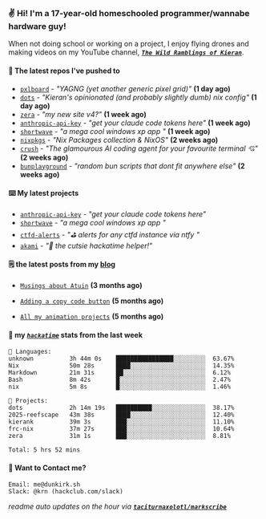 ### ✌️ Hi! I'm a 17-year-old homeschooled programmer/wannabe hardware guy!

When not doing school or working on a project, I enjoy flying drones and making videos on my YouTube channel, [**_`The Wild Ramblings of Kieran`_**](https://youtube.com/@kieran.rambles).

#### 👷 The latest repos I've pushed to

- [`pxlboard`](https://github.com/taciturnaxolotl/pxlboard) - _"YAGNG (yet another generic pixel grid)"_ **(1 day ago)**
- [`dots`](https://github.com/taciturnaxolotl/dots) - _"Kieran's opinionated (and probably slightly dumb) nix config"_ **(1 day ago)**
- [`zera`](https://github.com/taciturnaxolotl/zera) - _"my new site v4?"_ **(1 week ago)**
- [`anthropic-api-key`](https://github.com/taciturnaxolotl/anthropic-api-key) - _"get your claude code tokens here"_ **(1 week ago)**
- [`shortwave`](https://github.com/taciturnaxolotl/shortwave) - _"a mega cool windows xp app "_ **(1 week ago)**
- [`nixpkgs`](https://github.com/NixOS/nixpkgs) - _"Nix Packages collection & NixOS"_ **(2 weeks ago)**
- [`crush`](https://github.com/charmbracelet/crush) - _"The glamourous AI coding agent for your favourite terminal 💘"_ **(2 weeks ago)**
- [`bunplayground`](https://github.com/taciturnaxolotl/bunplayground) - _"random bun scripts that dont fit anywhere else"_ **(2 weeks ago)**

#### ⌨️ My latest projects

- [`anthropic-api-key`](https://github.com/taciturnaxolotl/anthropic-api-key) - _"get your claude code tokens here"_
- [`shortwave`](https://github.com/taciturnaxolotl/shortwave) - _"a mega cool windows xp app "_
- [`ctfd-alerts`](https://github.com/taciturnaxolotl/ctfd-alerts) - _"⛳ alerts for any ctfd instance via ntfy "_
- [`akami`](https://github.com/taciturnaxolotl/akami) - _"🌷 the cutsie hackatime helper!"_

#### 🗒️ the latest posts from my [blog](https://dunkirk.sh)

- [`Musings about Atuin`](https://dunkirk.sh/blog/atuin/) **(3 months ago)**

- [`Adding a copy code button`](https://dunkirk.sh/blog/adding-a-copy-button/) **(5 months ago)**

- [`All my animation projects`](https://dunkirk.sh/blog/my-animations/) **(5 months ago)**



#### 📡 my [_`hackatime`_](https://waka.hackclub.com) stats from the last week

```text
💾 Languages:
unknown          3h 44m 0s    ████████████████░░░░░░░░░  63.67%
Nix              50m 28s      ████░░░░░░░░░░░░░░░░░░░░░  14.35%
Markdown         21m 31s      ██░░░░░░░░░░░░░░░░░░░░░░░  6.12%
Bash             8m 42s       █░░░░░░░░░░░░░░░░░░░░░░░░  2.47%
nix              5m 8s        █░░░░░░░░░░░░░░░░░░░░░░░░  1.46%

💼 Projects:
dots             2h 14m 19s   ██████████░░░░░░░░░░░░░░░  38.17%
2025-reefscape   43m 38s      ████░░░░░░░░░░░░░░░░░░░░░  12.40%
kierank          39m 3s       ███░░░░░░░░░░░░░░░░░░░░░░  11.10%
frc-nix          37m 27s      ███░░░░░░░░░░░░░░░░░░░░░░  10.64%
zera             31m 1s       ███░░░░░░░░░░░░░░░░░░░░░░  8.81%

Total: 5 hrs 52 mins
```

#### 📮 Want to Contact me?

```text
Email: me@dunkirk.sh
Slack: @krn (hackclub.com/slack)
```

_readme auto updates on the hour via [**`taciturnaxolotl/markscribe`**](https://github.com/taciturnaxolotl/markscribe)_
